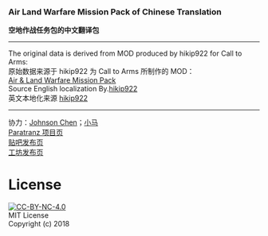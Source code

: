### Air Land Warfare Mission Pack of Chinese Translation

**空地作战任务包的中文翻译包**

---

The original data is derived from MOD produced by hikip922 for Call to Arms:  
原始数据来源于 hikip922 为 Call to Arms 所制作的 MOD：  
[Air & Land Warfare Mission Pack](https://steamcommunity.com/sharedfiles/filedetails/?id=1433544352)  
Source English localization By.[hikip922](https://steamcommunity.com/id/hikip922)  
英文本地化来源 [hikip922](https://steamcommunity.com/id/hikip922)

---

协力：[Johnson Chen](https://steamcommunity.com/profiles/76561198088693501)；[小马](https://steamcommunity.com/profiles/76561198174688159/)  
[Paratranz 项目页](https://paratranz.cn/projects/1101)  
[贴吧发布页](https://tieba.baidu.com/p/5946354928)  
[工坊发布页](https://steamcommunity.com/sharedfiles/filedetails/?edit=true&id=1561437348) 

# License

[![CC-BY-NC-4.0](https://mirrors.creativecommons.org/presskit/buttons/88x31/svg/by-nc.svg)](https://creativecommons.org/licenses/by-nc/4.0/legalcode)  
MIT License  
Copyright (c) 2018
